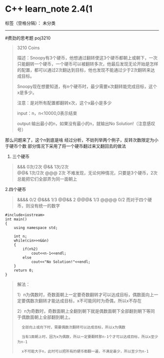 ﻿# C++ learn_note 2.4(1

标签（空格分隔）： 未分类

---

#费劲的思考题 poj3210

> 
> 
> 3210 Coins
> 
> 描述：Snoopy有3个硬币，他想通过翻转使这3个硬币都朝上或朝下，一次只能翻转一个硬币，一个硬币可以被翻转多次，他最后发现无论开始是怎样的配置，都可以通过2次翻达到目标，他也发现不能通过少于2次翻转来达成目标。
> 
> Snoopy现在想要知道，有n个硬币时，最少需要x次翻转能完成目标，这个x是多少。
> 
> 注意：是对所有配置都翻转x次，这个x最小是多少
> 
> input：n，n<10000,0表示结束
> 
> output:输出最小的n，如果没有最小的n，就输出No Solution!（注意感叹号）


那么问题来了，这个n到底是啥
经过分析，不妨列举两个例子，反转次数限定为小于硬币个数
部分情况下采用了将一个硬币翻过来又翻回去的做法
1. 三个硬币

> &&&  0次/2次 
@&&  1次/2次   
@@&  1次/2次 
@@@  2次
不难发现，无论何种情况，只要是3个硬币，2次总能把它们全部弄为同一面朝上

2.四个硬币

> &&&& 0/2
@&&& 1/3 
@@&& 2 
@@@& 1/3 
@@@@ 0/2
而对于四个硬币，则没有统一的数字


```
#include<iostream>
int main()
{
    using namespace std;

    int n;
    while(cin>>n&&n)
    {
        if(n%2)
            cout<<n-1<<endl;
        else
            cout<<"No Solution!"<<endl;
    }
    return 0;
}

```
> 解法：
> 
> 1）n为偶数时，奇数面朝上一定要奇数翻转才可以达成目标，偶数面向上一定要偶数次翻转才能达成目标，x不可能同时为奇偶，所以x不存在
> 
> 2）n为奇数时，奇数面朝上全翻到朝下就是偶数面朝下全部翻到朝下等同于偶数面朝上全部翻到朝上。
> 
>       全部向上或向下时，需要偶数次翻转可以达成目标，所以x为偶数
> 
>       当有1面朝上时，因为x为偶数，所以一定要翻转那n-1个才可以达成目标，所以x至少为n-1
> 
>       x不可能大于n，此时可以把所有的硬币都翻一遍，不满足最少，所以至少为n-1






